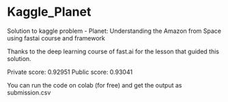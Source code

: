 # Kaggle_Planet
Solution to kaggle problem -  Planet: Understanding the Amazon from Space using fastai course and framework

Thanks to the deep learning course of fast.ai for the lesson that guided this solution. 

Private score: 0.92951
Public score: 0.93041

You can run the code on colab (for free) and get the output as submission.csv
